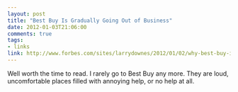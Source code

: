 ```yaml
---
layout: post
title: "Best Buy Is Gradually Going Out of Business"
date: 2012-01-03T21:06:00
comments: true
tags:
- links
link: http://www.forbes.com/sites/larrydownes/2012/01/02/why-best-buy-is-going-out-of-business-gradually/print/
---
```

Well worth the time to read. I rarely go to Best Buy any more. They are loud, uncomfortable places filled with annoying help, or no help at all.
